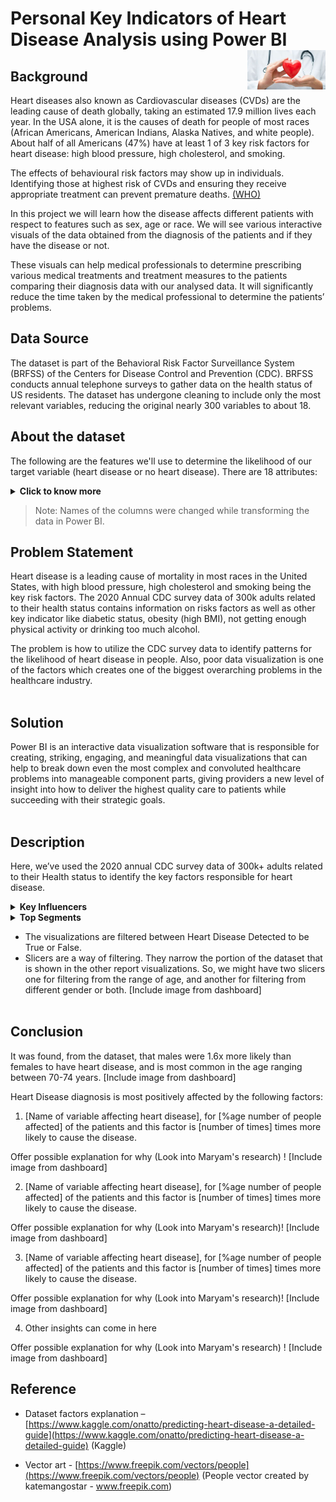 <h1>Personal Key Indicators of Heart Disease Analysis using Power BI <img width=125 align=right src="https://github.com/JasperZeroes/Data_visualisation/blob/master/dataset-cover.jpg"> </h1>

## Background  
Heart diseases also known as Cardiovascular diseases (CVDs) are the leading cause of death globally, taking an estimated 17.9 million lives each year. In the USA alone, it is the causes of death for people of most races (African Americans, American Indians, Alaska Natives, and white people). About half of all Americans (47%) have at least 1 of 3 key risk factors for heart disease: high blood pressure, high cholesterol, and smoking.

The effects of behavioural risk factors may show up in individuals. Identifying those at highest risk of CVDs and ensuring they receive appropriate treatment can prevent premature deaths. [(WHO)](https://www.who.int/health-topics/cardiovascular-diseases)
   
In this project we will learn how the disease affects different patients with respect to features such as sex, age or race. We will see various interactive visuals of the data obtained from the diagnosis of the patients and if they have the disease or not.

These visuals can help medical professionals to determine prescribing various medical treatments and treatment measures to the patients comparing their diagnosis data with our analysed data. It will significantly reduce the time taken by the medical professional to determine the patients’ problems.

## Data Source
The dataset is part of the Behavioral Risk Factor Surveillance System (BRFSS) of the Centers for Disease Control and Prevention (CDC). BRFSS conducts annual telephone surveys to gather data on the health status of US residents. The dataset has undergone cleaning to include only the most relevant variables, reducing the original nearly 300 variables to about 18.

## About the dataset

The following are the features we'll use to determine the likelihood of our target variable (heart disease or no heart disease).
There are 18 attributes:
<details><summary><b>Click to know more </b></summary>   

1. **Heart disease**: coronary heart disease (CHD) or myocardial infarction (MI) 
2. **BMI**: Body Mass Index
3. **Smoking**: Smoked at least 100 cigarettes in your entire life? [Note: 5 packs = 100 cigarettes] (Yes; No)
4. **AlcoholDrinking**: Heavy drinkers (adult men having more than 14 drinks per week and adult women having more than 7 drinks per week) (Yes; No)
5. **Stroke**: Ever told you had a stroke
6. **PhysicalHealth**: Physical illness and injury, during the past 30 days
7. **MentalHealth**: State of your mental health during the past 30 days
8. **DiffWalking**: Difficulty walking or climbing stairs?
9. **Sex**: Gender (Male; Female)
10. **AgeCategory**: Age (Years) 
11. **Race**: Ethnicity (Whites, Hispanic etc)
12. **Diabetic**: Ever told you had diabetes?
13. **PhysicalActivity**: Adults who reported doing physical activity or exercise during the past 30 days. 
14. **GenHealth**: General state of your health
15. **SleepTime**: On average, how many hours of sleep do you get in a 24-hour period? 
16. **Asthma**: Ever been diagnosed of Asthma?
17. **KidneyDisease**: Not including kidney stones, bladder infection or incontinence, were you ever told you had kidney disease?
18. **SkinCancer**: Ever told you had skin cancer?


</details>

  >Note: Names of the columns were changed while transforming the data in Power BI.

   
## Problem Statement

Heart disease is a leading cause of mortality in most races in the United States, with high blood pressure, high cholesterol and smoking being the key risk factors. The 2020 Annual CDC survey data of 300k adults related to their health status contains information on risks factors as well as other key indicator like diabetic status, obesity (high BMI), not getting enough physical activity or drinking too much alcohol.

The problem is how to utilize the CDC survey data to identify patterns for the likelihood of heart disease in people. Also, poor data visualization is one of the factors which creates one of the biggest overarching problems in the healthcare industry.
<br></br>

## Solution

Power BI is an interactive data visualization software that is responsible for creating, striking, engaging, and meaningful data visualizations that can help to break down even the most complex and convoluted healthcare problems into manageable component parts, giving providers a new level of insight into how to deliver the highest quality care to patients while succeeding with their strategic goals.
<br></br> 

## Description

Here, we’ve used the 2020 annual CDC survey data of 300k+ adults related to their Health status to identify the key factors responsible for heart disease.


<details><summary><b>Key Influencers</b></summary> 

   
   1. The key influencers tab should display the key factors affecting the value selected. In our case, the top factor that results in positive diagnosis of Heart Disease is [Name of feature/variable]. 
   2. On the other side, we may include a column chart or a scatter plot showing the distribution of the selected factor.
   

</details>
<details><summary><b>Top Segments</b></summary>
   
   1. The top segments tab may display the top segments that are identified by Power BI from the dataset for the metric selected. 
   2. It initially shows the overview of all the segments. These segments can be ranked by the heart disease detected (True/False) and the number of patients (population size). [Include image from dashboard]
   
</details>
   
- The visualizations are filtered between Heart Disease Detected to be True or False.
- Slicers are a way of filtering. They narrow the portion of the dataset that is shown in the other report visualizations. 
  So, we might have two slicers one for filtering from the range of age, and another for filtering from different gender or both. [Include image from dashboard]
<br></br>

## Conclusion
It was found, from the dataset, that males were 1.6x more likely than females to have heart disease, and is most common in the age ranging between 70-74 years. [Include image from dashboard]

Heart Disease diagnosis is most positively affected by the following factors:

   1. [Name of variable affecting heart disease], for [%age number of people affected] of the patients and this factor is [number of times] times more likely to cause the disease.

   Offer possible explanation for why (Look into Maryam's research) ! [Include image from dashboard]

   2. [Name of variable affecting heart disease], for [%age number of people affected] of the patients and this factor is [number of times] times more likely to cause the disease.

   Offer possible explanation for why (Look into Maryam's research)! [Include image from dashboard]

   3. [Name of variable affecting heart disease], for [%age number of people affected] of the patients and this factor is [number of times] times more likely to cause the disease.

   Offer possible explanation for why (Look into Maryam's research)! [Include image from dashboard]

   4. Other insights can come in here

   Offer possible explanation for why (Look into Maryam's research) ! [Include image from dashboard]




## Reference

 - Dataset factors explanation – [https://www.kaggle.com/onatto/predicting-heart-disease-a-detailed-guide](https://www.kaggle.com/onatto/predicting-heart-disease-a-detailed-guide)
(Kaggle)

 - Vector art - [https://www.freepik.com/vectors/people](https://www.freepik.com/vectors/people)
(People vector created by katemangostar - www.freepik.com)

